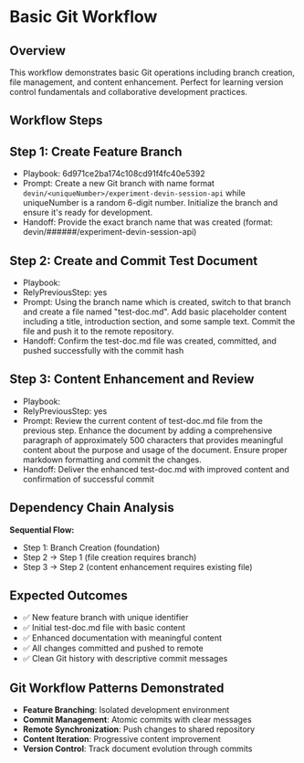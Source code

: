 # Basic Git Workflow

## Overview
This workflow demonstrates basic Git operations including branch creation, file management, and content enhancement. Perfect for learning version control fundamentals and collaborative development practices.

## Workflow Steps

## Step 1: Create Feature Branch
- Playbook: 6d971ce2ba174c108cd91f4fc40e5392
- Prompt: Create a new Git branch with name format `devin/<uniqueNumber>/experiment-devin-session-api` while uniqueNumber is a random 6-digit number. Initialize the branch and ensure it's ready for development.
- Handoff: Provide the exact branch name that was created (format: devin/######/experiment-devin-session-api)

## Step 2: Create and Commit Test Document
- Playbook: <none>
- RelyPreviousStep: yes
- Prompt: Using the branch name which is created, switch to that branch and create a file named "test-doc.md". Add basic placeholder content including a title, introduction section, and some sample text. Commit the file and push it to the remote repository.
- Handoff: Confirm the test-doc.md file was created, committed, and pushed successfully with the commit hash

## Step 3: Content Enhancement and Review
- Playbook: <none>
- RelyPreviousStep: yes
- Prompt: Review the current content of test-doc.md file from the previous step. Enhance the document by adding a comprehensive paragraph of approximately 500 characters that provides meaningful content about the purpose and usage of the document. Ensure proper markdown formatting and commit the changes.
- Handoff: Deliver the enhanced test-doc.md with improved content and confirmation of successful commit

## Dependency Chain Analysis

**Sequential Flow:**
- Step 1: Branch Creation (foundation)
- Step 2 → Step 1 (file creation requires branch)
- Step 3 → Step 2 (content enhancement requires existing file)

## Expected Outcomes

- ✅ New feature branch with unique identifier
- ✅ Initial test-doc.md file with basic content
- ✅ Enhanced documentation with meaningful content
- ✅ All changes committed and pushed to remote
- ✅ Clean Git history with descriptive commit messages

## Git Workflow Patterns Demonstrated

- **Feature Branching**: Isolated development environment
- **Commit Management**: Atomic commits with clear messages
- **Remote Synchronization**: Push changes to shared repository
- **Content Iteration**: Progressive content improvement
- **Version Control**: Track document evolution through commits